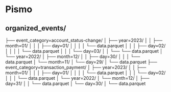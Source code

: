 # Pismo

## organized_events/
├── event_category=account_status-change/
│   ├── year=2023/
│   │   ├── month=01/
│   │   │   ├── day=01/
│   │   │   │   └── data.parquet
│   │   │   ├── day=02/
│   │   │   │   └── data.parquet
│   │   │   └── day=03/
│   │       └── └── data.parquet
│   └── year=2022/
│       ├── month=12/
│       │   ├── day=30/
│       │   │   └── data.parquet
│       └── month=11/
│           └── day=29/
│               └── data.parquet
├── event_category=transaction_payment/
│   ├── year=2023/
│   │   ├── month=01/
│   │   │   ├── day=01/
│   │   │   │   └── data.parquet
│   │   │   └── day=02/
│   │   │       └── data.parquet
│   └── year=2022/
│       └── month=12/
│           ├── day=31/
│           │   └── data.parquet
│           └── day=30/
│               └── data.parquet
